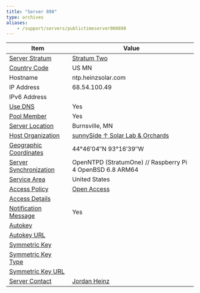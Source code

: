 ```yaml
---
title: "Server 898"
type: archives
aliases:
    - /support/servers/publictimeserver000898
---
```


| Item | Value |
| ----- | ----- |
| [Server Stratum](/support/servers/serverstratum) | [Stratum Two](/support/servers/stratumtwotimeservers) |
| [Country Code](/support/servers/countrycode) | US MN |
| Hostname |  ntp.heinzsolar.com  |
| IP Address |  68.54.100.49  |
| IPv6 Address | |
| [Use DNS](/support/servers/usedns) | Yes |
| [Pool Member](/support/servers/poolmember) | Yes |
| [Server Location](/support/servers/serverlocation) |  Burnsville, MN  |
| [Host Organization](/support/servers/hostorganization) |  [sunnySide ↑ Solar Lab & Orchards](https://heinzsolar.com/ntp) |
| [ Geographic Coordinates](/support/servers/geographiccoordinates) |  44°46′04″N 93°16′39″W  |
| [Server Synchronization](/support/servers/serversynchronization) |  OpenNTPD (StratumOne) // Raspberry Pi 4 OpenBSD 6.8 ARM64 |
| [Service Area](/support/servers/servicearea) |  United States |
| [Access Policy](/support/servers/accesspolicy) | [Open Access](/support/servers/openaccess) |
| [Access Details](/support/servers/accessdetails) |  |
| [Notification Message](/support/servers/notificationmessage) | Yes |
| [Autokey](/support/servers/autokey) |  |
| [Autokey URL](/support/servers/autokeyurl) | |
| [Symmetric Key](/support/servers/symmetrickey) | |
| [Symmetric Key Type](/support/servers/symmetrickeytype) | |
| [Symmetric Key URL](/support/servers/symmetrickeyurl) | |
| [Server Contact](/support/servers/servercontact) | [Jordan Heinz](mailto:jordan@heinzsolar.com) |